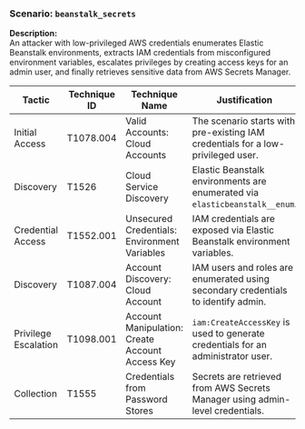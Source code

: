 ### Scenario: `beanstalk_secrets`

**Description:**  
An attacker with low-privileged AWS credentials enumerates Elastic Beanstalk environments, extracts IAM credentials from misconfigured environment variables, escalates privileges by creating access keys for an admin user, and finally retrieves sensitive data from AWS Secrets Manager.

| Tactic              | Technique ID | Technique Name                                         | Justification                                                                                 |
|---------------------|--------------|--------------------------------------------------------|-----------------------------------------------------------------------------------------------|
| Initial Access       | T1078.004    | Valid Accounts: Cloud Accounts                         | The scenario starts with pre-existing IAM credentials for a low-privileged user.              |
| Discovery            | T1526        | Cloud Service Discovery                                | Elastic Beanstalk environments are enumerated via `elasticbeanstalk__enum`.                  |
| Credential Access    | T1552.001    | Unsecured Credentials: Environment Variables           | IAM credentials are exposed via Elastic Beanstalk environment variables.                      |
| Discovery            | T1087.004    | Account Discovery: Cloud Account                       | IAM users and roles are enumerated using secondary credentials to identify admin.             |
| Privilege Escalation | T1098.001    | Account Manipulation: Create Account Access Key        | `iam:CreateAccessKey` is used to generate credentials for an administrator user.              |
| Collection           | T1555        | Credentials from Password Stores                       | Secrets are retrieved from AWS Secrets Manager using admin-level credentials.                 |
